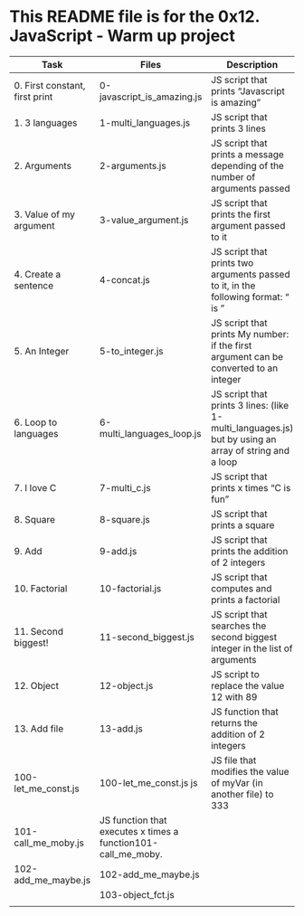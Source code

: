# This README file is for the 0x12. JavaScript - Warm up project

| Task                           | Files                                                         | Description                                                                                           |
| ------------------------------ | ------------------------------------------------------------- | ----------------------------------------------------------------------------------------------------- |
| 0. First constant, first print | 0-javascript_is_amazing.js                                    | JS script that prints “Javascript is amazing”                                                         |
| 1. 3 languages                 | 1-multi_languages.js                                          | JS script that prints 3 lines                                                                         |
| 2. Arguments                   | 2-arguments.js                                                | JS script that prints a message depending of the number of arguments passed                           |
| 3. Value of my argument        | 3-value_argument.js                                           | JS script that prints the first argument passed to it                                                 |
| 4. Create a sentence           | 4-concat.js                                                   | JS script that prints two arguments passed to it, in the following format: “ is ”                     |
| 5. An Integer                  | 5-to_integer.js                                               | JS script that prints My number: if the first argument can be converted to an integer                 |
| 6. Loop to languages           | 6-multi_languages_loop.js                                     | JS script that prints 3 lines: (like 1-multi_languages.js) but by using an array of string and a loop |
| 7. I love C                    | 7-multi_c.js                                                  | JS script that prints x times “C is fun”                                                              |
| 8. Square                      | 8-square.js                                                   | JS script that prints a square                                                                        |
| 9. Add                         | 9-add.js                                                      | JS script that prints the addition of 2 integers                                                      |
| 10. Factorial                  | 10-factorial.js                                               | JS script that computes and prints a factorial                                                        |
| 11. Second biggest!            | 11-second_biggest.js                                          | JS script that searches the second biggest integer in the list of arguments                           |
| 12. Object                     | 12-object.js                                                  | JS script to replace the value 12 with 89                                                             |
| 13. Add file                   | 13-add.js                                                     | JS function that returns the addition of 2 integers                                                   |
| 100-let_me_const.js            | 100-let_me_const.js js                                        | JS file that modifies the value of myVar (in another file) to 333                                     |
| 101-call_me_moby.js            | JS function that executes x times a function101-call_me_moby. |                                                                                                       |
| 102-add_me_maybe.js            | 102-add_me_maybe.js                                           |                                                                                                       |JS function that increments and calls a function
|                                | 103-object_fct.js                                             |                                                                                                       |JS script that adds a new function incr that increments the integer value of the object myObject
|                                |                                                               |                                                                                                       |
